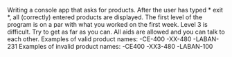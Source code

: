 Writing a console app that asks for products. After the user has typed * exit *, all (correctly) entered products are displayed. The first level of the program is on a par with what you worked on the first week. Level 3 is difficult. Try to get as far as you can. All aids are allowed and you can talk to each other.
Examples of valid product names:
-CE-400
-XX-480
-LABAN-231 
Examples of invalid product names:
-CE400 -XX3-480 -LABAN-100
